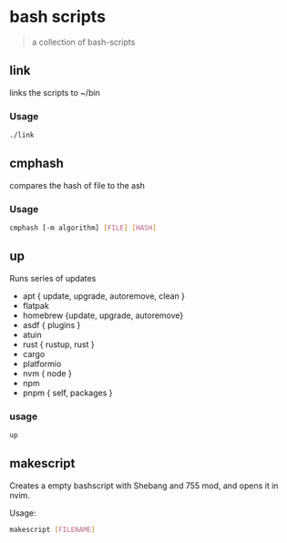 # bash scripts

> a collection of bash-scripts

## link

links the scripts to ~/bin

### Usage

```bash
./link
```

## cmphash

compares the hash of file to the ash

### Usage

```bash
cmphash [-m algorithm] [FILE] [HASH]
```

## up

Runs series of updates

- apt { update, upgrade, autoremove, clean }
- flatpak
- homebrew {update, upgrade, autoremove}
- asdf { plugins }
- atuin
- rust { rustup, rust }
- cargo
- platformio
- nvm { node }
- npm
- pnpm { self, packages }

### usage

```bash
up
```

## makescript

Creates a empty bashscript with Shebang and 755 mod, and opens it in nvim.

Usage:

```bash
makescript [FILENAME]
```

